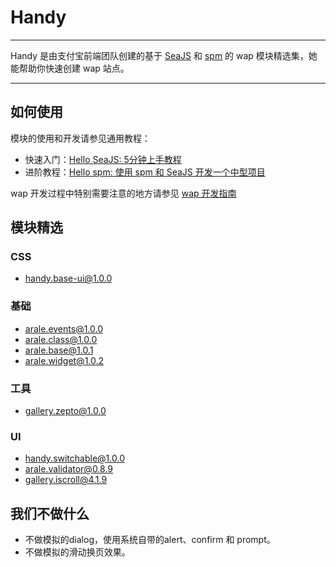 # Handy

---

Handy 是由支付宝前端团队创建的基于 [SeaJS](http://seajs.org) 和 [spm](https://github.com/seajs/spm/wiki) 的 wap 模块精选集，她能帮助你快速创建 wap 站点。

---

## 如何使用

模块的使用和开发请参见通用教程：

- 快速入门：[Hello SeaJS: 5分钟上手教程](http://seajs.org/docs/#quick-start)
- 进阶教程：[Hello spm: 使用 spm 和 SeaJS 开发一个中型项目](https://github.com/spmjs/spm/wiki/Hello-spm%EF%BC%9A%E4%BD%BF%E7%94%A8-spm-%E5%92%8C-SeaJS-%E5%BC%80%E5%8F%91%E4%B8%80%E4%B8%AA%E4%B8%AD%E5%9E%8B%E9%A1%B9%E7%9B%AE)

wap 开发过程中特别需要注意的地方请参见 [wap 开发指南](dev-guide.html)

## 模块精选

### CSS

- [handy.base-ui@1.0.0](http://handyjs.github.com/base-ui/)

### 基础

- [arale.events@1.0.0](http://aralejs.org/events/)
- [arale.class@1.0.0](http://aralejs.org/class/)
- [arale.base@1.0.1](http://aralejs.org/base/)
- [arale.widget@1.0.2](http://aralejs.org/widget/)

### 工具

- [gallery.zepto@1.0.0](http://zeptojs.com/)

### UI

- [handy.switchable@1.0.0](http://handyjs.github.com/switchable/)
- [arale.validator@0.8.9](http://aralejs.org/validator/)
- [gallery.iscroll@4.1.9](http://cubiq.org/iscroll-4)

## 我们不做什么

- 不做模拟的dialog，使用系统自带的alert、confirm 和 prompt。
- 不做模拟的滑动换页效果。





